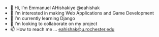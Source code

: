 - 👋 Hi, I’m Emmanuel AHishakiye @eahishak
- 👀 I’m interested in making Web Applications and Game Development
- 🌱 I’m currently learning Django
- 💞️ I’m looking to collaborate on my project
- 📫 How to reach me ... eahishak@u.rochester.edu

<!---
eahishak/eahishak is a ✨ special ✨ repository because its `README.md` (this file) appears on your GitHub profile.
You can click the Preview link to take a look at your changes.
--->
